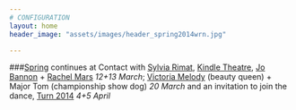```yaml
---
# CONFIGURATION
layout: home
header_image: "assets/images/header_spring2014wrn.jpg"

---
```

###[Spring](/current/2014-spring) continues at Contact with [Sylvia Rimat](/current/2014-spring/rimat), [Kindle Theatre](/current/2014-spring/kindle), [Jo Bannon](/current/2014-spring/bannon) + [Rachel Mars](/current/2014-spring/mars) *12+13 March*; [Victoria Melody](/current/2014-spring/melody) (beauty queen) + Major Tom (championship show dog) *20 March* and an invitation to join the dance, [Turn 2014](/current/2014-turn) *4+5 April*
